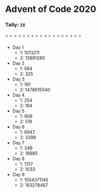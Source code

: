 # Advent of Code 2020

### Tally: ```18```
:star: :star: :star: :star: :star: 
:star: :star: :star: :star: :star: 
:star: :star: :star: :star: :star: 
:star: :star: :star:

- Day 1
    - 1: 1013211
    - 2: 13891280
- Day 2
    - 1: 564
    - 2: 325
- Day 3
    - 1: 191
    - 2: 1478615040
- Day 4
    - 1: 254
    - 2: 184
- Day 5
    - 1: 906
    - 2: 519
- Day 6
    - 1: 6947
    - 2: 3398
- Day 7
    - 1: 348
    - 2: 18885
- Day 8
    - 1: 1317
    - 2: 1033
- Day 9
    - 1: 1504371145
    - 2: 183278487